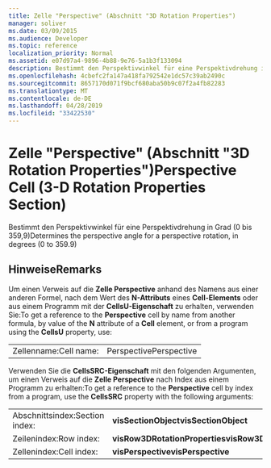 ```yaml
---
title: Zelle "Perspective" (Abschnitt "3D Rotation Properties")
manager: soliver
ms.date: 03/09/2015
ms.audience: Developer
ms.topic: reference
localization_priority: Normal
ms.assetid: e07d97a4-9896-4b88-9e76-5a1b3f133094
description: Bestimmt den Perspektivwinkel für eine Perspektivdrehung in Grad (0 bis 359,9)
ms.openlocfilehash: 4cbefc2fa147a418fa792542e1dc57c39ab2490c
ms.sourcegitcommit: 8657170d071f9bcf680aba50b9c07f2a4fb82283
ms.translationtype: MT
ms.contentlocale: de-DE
ms.lasthandoff: 04/28/2019
ms.locfileid: "33422530"
---
```

# <a name="perspective-cell-3-d-rotation-properties-section"></a><span data-ttu-id="dedcc-103">Zelle "Perspective" (Abschnitt "3D Rotation Properties")</span><span class="sxs-lookup"><span data-stu-id="dedcc-103">Perspective Cell (3-D Rotation Properties Section)</span></span>

<span data-ttu-id="dedcc-104">Bestimmt den Perspektivwinkel für eine Perspektivdrehung in Grad (0 bis 359,9)</span><span class="sxs-lookup"><span data-stu-id="dedcc-104">Determines the perspective angle for a perspective rotation, in degrees (0 to 359.9)</span></span>
  
## <a name="remarks"></a><span data-ttu-id="dedcc-105">Hinweise</span><span class="sxs-lookup"><span data-stu-id="dedcc-105">Remarks</span></span>

<span data-ttu-id="dedcc-106">Um einen Verweis auf die **Zelle Perspective** anhand des Namens aus einer anderen Formel, nach dem Wert des **N-Attributs** eines **Cell-Elements** oder aus einem Programm mit der **CellsU-Eigenschaft** zu erhalten, verwenden Sie:</span><span class="sxs-lookup"><span data-stu-id="dedcc-106">To get a reference to the **Perspective** cell by name from another formula, by value of the **N** attribute of a **Cell** element, or from a program using the **CellsU** property, use:</span></span> 
  
|||
|:-----|:-----|
|<span data-ttu-id="dedcc-107">Zellenname:</span><span class="sxs-lookup"><span data-stu-id="dedcc-107">Cell name:</span></span>  <br/> |<span data-ttu-id="dedcc-108">Perspective</span><span class="sxs-lookup"><span data-stu-id="dedcc-108">Perspective</span></span>  <br/> |
   
<span data-ttu-id="dedcc-109">Verwenden Sie die **CellsSRC-Eigenschaft** mit den folgenden Argumenten, um einen Verweis auf die **Zelle Perspective** nach Index aus einem Programm zu erhalten:</span><span class="sxs-lookup"><span data-stu-id="dedcc-109">To get a reference to the **Perspective** cell by index from a program, use the **CellsSRC** property with the following arguments:</span></span> 
  
|||
|:-----|:-----|
|<span data-ttu-id="dedcc-110">Abschnittsindex:</span><span class="sxs-lookup"><span data-stu-id="dedcc-110">Section index:</span></span>  <br/> |<span data-ttu-id="dedcc-111">**visSectionObject**</span><span class="sxs-lookup"><span data-stu-id="dedcc-111">**visSectionObject**</span></span> <br/> |
|<span data-ttu-id="dedcc-112">Zeilenindex:</span><span class="sxs-lookup"><span data-stu-id="dedcc-112">Row index:</span></span>  <br/> |<span data-ttu-id="dedcc-113">**visRow3DRotationProperties**</span><span class="sxs-lookup"><span data-stu-id="dedcc-113">**visRow3DRotationProperties**</span></span> <br/> |
|<span data-ttu-id="dedcc-114">Zellenindex:</span><span class="sxs-lookup"><span data-stu-id="dedcc-114">Cell index:</span></span>  <br/> |<span data-ttu-id="dedcc-115">**visPerspective**</span><span class="sxs-lookup"><span data-stu-id="dedcc-115">**visPerspective**</span></span> <br/> |
   

